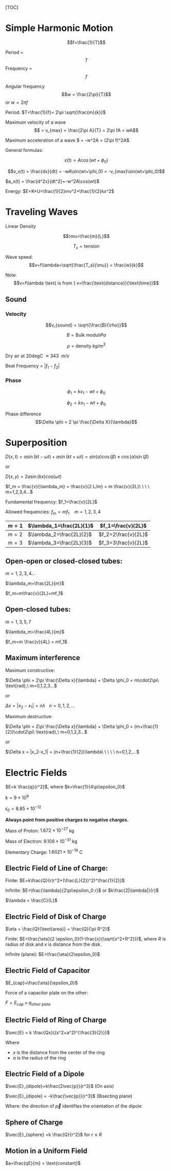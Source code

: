 [TOC]

# Simple Harmonic Motion

$$f=\frac{1}{T}$$

Period = $$T$$
Frequency = $$f$$

Angular frequency $$w =  \frac{2\pi}{T}$$ or $w=2\pi f$

Period: $T=\frac{1}{f}= 2\pi \sqrt{\frac{m}{k}}$

Maximum velocity of a wave $$ = v_{max} = \frac{2\pi A}{T} = 2\pi fA = wA$$

Maximum acceleration of a wave $ = -w^2A = (2\pi f)^2A$

General formulas:

$$x(t) = A \cos(wt+\phi_0)$$

$$v_x(t) = \frac{dx}{dt} = -wA\sin(wt+\phi_0) = -v_{max}\sin(wt+\phi_0)$$

$a_x(t) = \frac{d^2x}{dt^2}=-w^2A\cos(wt)$

Energy: $E=K+U=\frac{1}{2}mv^2+\frac{1}{2}kx^2$

# Traveling Waves

Linear Density

$$\mu=\frac{m}{L}$$

$$T_s=\text{tension}$$

Wave speed: $$v=f\lambda=\sqrt{\frac{T_s}{\mu}} = \frac{w}{k}$$

Note: $$v=f\lambda \text{ is from } v=\frac{\text{distance}}{\text{time}}$$

## Sound

### Velocity

$$v_{sound} = \sqrt{\frac{B}{\rho}}$$

$$B = \text{Bulk moduli} Pa$$

$$\rho = \text{density}\ kg/m^3$$

Dry air at 20degC $\approx 343 \ \ m/s$ 

Beat Frequency = $|f_1-f_2|$

### Phase

$$\phi_1=kx_1-wt+\phi_0$$

$$\phi_2=kx_1-wt+\phi_0$$

Phase difference $$\Delta \phi = 2 \pi \frac{\Delta X}{\lambda}$$

# Superposition

$D(x,t) = a\sin(kt-\omega t) + a\sin(kt+\omega t) = sin(\alpha)\cos(\beta) \pm \cos(\alpha)\sin(\beta)$

or

$D(x,y) = 2a\sin(kx)cos(\omega t)$

$f_m = \frac{v}{\lambda_m} = \frac{v}{2 L/m} = m \frac{v}{2L}\ \ \ \ m=1,2,3,4...$

Fundamental frequency: $f_1=\frac{v}{2L}$

Allowed frequencies: $f_m =m f_1\ \ \ \ m=1,2,3,4$

| $m=1$ | $\lambda_1=\frac{2L}{1}$ | $f_1=\frac{v}{2L}$  |
| ----- | ------------------------ | ------------------- |
| $m=2$ | $\lambda_2=\frac{2L}{2}$ | $f_2=2\frac{v}{2L}$ |
| $m=3$ | $\lambda_3=\frac{2L}{3}$ | $f_3=3\frac{v}{2L}$ |

## Open-open or closed-closed tubes:

$m=1,2,3,4...$

$\lambda_m=\frac{2L}{m}$

$f_m=m\frac{v}{2L}=mf_1$

## Open-closed tubes:

$m=1,3,5,7$

$\lambda_m=\frac{4L}{m}$

$f_m=m \frac{v}{4L} = mf_1$

## Maximum interference

Maximum constructive:

$\Delta \phi = 2\pi \frac{\Delta x}{\lambda} + \Delta \phi_0 = m\cdot2\pi\ \text{rad},\ m=0,1,2,3...$

or

$\Delta x = |x_2-x_1| = n\lambda\ \ \ n=0,1,2,...$

Maximum destructive:

$\Delta \phi = 2\pi \frac{\Delta x}{\lambda} + \Delta \phi_0 = (m+\frac{1}{2})\cdot2\pi\ \text{rad},\ m=0,1,2,3...$

or

$\Delta x = |x_2-x_1| = (n+\frac{1}{2})\lambda\ \ \ \ \ n=0,1,2,...$

# Electric Fields

$E=k \frac{q}{r^2}$, where $k=\frac{1}{4\pi\epsilon_0}$

$k=9 \times 10^9$

$\epsilon_0 = 8.85\times 10^{-12}$

**Always point from positive charges to negative charges.**

Mass of Proton: $1.672\times10^{-27}$ kg

Mass of Electron: $9.109\times 10^{-31}$ kg

Elementary Charge: $1.6021\times 10^{-19}$ C

## Electric Field of Line of Charge:

Finite: $E=k\frac{Q}{r(r^2+(\frac{L}{2})^2)^\frac{1}{2}}$

Infinite: $E=\frac{\lambda}{2\pi\epsilon_0 r}$ or $k\frac{2|\lambda|}{r}$

$\lambda = \frac{C}{L}$

## Electric Field of Disk of Charge

$\eta = \frac{Q}{\text{area}} = \frac{Q}{\pi R^2}$

Finite: $E=\frac{\eta}{2 \epsilon_0}(1-\frac{x}{\sqrt{x^2+R^2}})$, where *R* is radius of disk and *x* is distance from the disk.

Infinite (plane): $E=\frac{\eta}{2\epsilon_0}$

## Electric Field of Capacitor

$E_{cap}=\frac{\eta}{\epsilon_0}$

Force of a capacitor plate on the other:

$F=E_{cap}\times q_{other\ plate}$

## Electric Field of Ring of Charge

$\vec{E} = k \frac{Qx}{(x^2+a^2)^{\frac{3}{2}}}$

Where

- *x* is the distance from the center of the ring
- *a* is the radius of the ring

## Electric Field of a Dipole

$\vec{E}_{dipole}=k\frac{2\vec{p}}{r^3}$ (On axis)

$\vec{E}_{dipole} = -k\frac{\vec{p}}{r^3}$ (Bisecting plane)

Where: the direction of $\vec{p}$ identifies the orientation of the dipole

## Sphere of Charge

$\vec{E}_{sphere} =k \frac{Q}{r^2}$ for $r \leq R$

## Motion in a Uniform Field

$a=\frac{qE}{m} = \text{constant}$